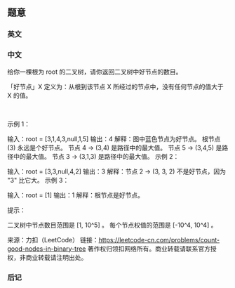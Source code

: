 ## 题意

### 英文

### 中文

给你一棵根为 root 的二叉树，请你返回二叉树中好节点的数目。

「好节点」X 定义为：从根到该节点 X 所经过的节点中，没有任何节点的值大于 X 的值。

 

示例 1：



输入：root = [3,1,4,3,null,1,5]
输出：4
解释：图中蓝色节点为好节点。
根节点 (3) 永远是个好节点。
节点 4 -> (3,4) 是路径中的最大值。
节点 5 -> (3,4,5) 是路径中的最大值。
节点 3 -> (3,1,3) 是路径中的最大值。
示例 2：



输入：root = [3,3,null,4,2]
输出：3
解释：节点 2 -> (3, 3, 2) 不是好节点，因为 "3" 比它大。
示例 3：

输入：root = [1]
输出：1
解释：根节点是好节点。
 

提示：

二叉树中节点数目范围是 [1, 10^5] 。
每个节点权值的范围是 [-10^4, 10^4] 。

来源：力扣（LeetCode）
链接：https://leetcode-cn.com/problems/count-good-nodes-in-binary-tree
著作权归领扣网络所有。商业转载请联系官方授权，非商业转载请注明出处。

### 后记